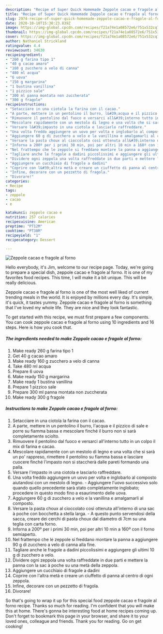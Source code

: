 ```yaml
---
description: "Recipe of Super Quick Homemade Zeppole cacao e fragole al forno"
title: "Recipe of Super Quick Homemade Zeppole cacao e fragole al forno"
slug: 2974-recipe-of-super-quick-homemade-zeppole-cacao-e-fragole-al-forno
date: 2020-10-10T15:30:23.839Z
image: https://img-global.cpcdn.com/recipes/f21a74e1a08572e6/751x532cq70/zeppole-cacao-e-fragole-al-forno-recipe-main-photo.jpg
thumbnail: https://img-global.cpcdn.com/recipes/f21a74e1a08572e6/751x532cq70/zeppole-cacao-e-fragole-al-forno-recipe-main-photo.jpg
cover: https://img-global.cpcdn.com/recipes/f21a74e1a08572e6/751x532cq70/zeppole-cacao-e-fragole-al-forno-recipe-main-photo.jpg
author: Nathaniel Strickland
ratingvalue: 4.4
reviewcount: 34630
recipeingredient:
- "260 g farina tipo 1"
- "40 g cacao amaro"
- "160 g zucchero a velo di canna"
- "480 ml acqua"
- "6 uova"
- "150 g margarina"
- "1 bustina vanillina"
- "1 pizzico sale"
- "300 ml panna montata non zuccherata"
- "300 g fragole"
recipeinstructions:
- "Setacciare in una ciotola la farina con il cacao."
- "A parte, mettere in un pentolino il burro, l&#39;acqua e il pizzico di sale e porre su fiamma bassa e mescolare finché il burro non si sarà completamente sciolto."
- "Rimuovere il pentolino dal fuoco e versarci all&#39;interno tutto in un colpo il mix di farina e cacao."
- "Mescolare rapidamente con un mestolo di legno e una volta che si sarà un po&#39; rappreso, rimettere il pentolino su fiamma bassa e lasciare cuocere finché l&#39;impasto non si staccherà dalle pareti formando una palla."
- "Versare l&#39;impasto in una ciotola e lasciarlo raffreddare."
- "Una volta freddo aggiungere un uovo per volta e inglobarlo al composto aiutandosi con un mestolo di legno. Aggiungere l&#39;uovo successivo solo quando quello precedente sarà stato completamente inglobato; procedere in questo modo fino a esaurimento delle uova."
- "Aggiungere 60 g di zucchero a velo e la vanillina e amalgamarli al composto."
- "Versare la pasta choux al cioccolato così ottenuta all&#39;interno di una sac à poche con bocchetta a stella larga. A questo punto servendosi della sacca, creare dei cerchi di pasta choux dal diametro di 7cm su una teglia con carta forno."
- "Inforna a 200º per i primi 30 min, poi per altri 10 min a 160º con il forno semiaperto."
- "Nel frattempo che le zeppole si freddano montare la panna a aggiungere 90 g di zucchero a velo di canna alla fine."
- "Tagliare anche le fragole a dadini piccolissimi e aggiungere gli ultimi 10 g di zucchero a velo."
- "Dividere ogni zeppola una volta raffreddate in due parti e mettere la panna con la sac à poche su una metà della zeppola."
- "Aggiungere un cucchiaio di fragole a dadini"
- "Coprire con l&#39;altra metà e creare un ciuffetto di panna al centro di ogni zeppola."
- "Infine, decorare con un pezzetto di fragola."
- "Divorare!"
categories:
- Recipe
tags:
- zeppole
- cacao
- e

katakunci: zeppole cacao e 
nutrition: 257 calories
recipecuisine: American
preptime: "PT12M"
cooktime: "PT38M"
recipeyield: "1"
recipecategory: Dessert

---
```



![Zeppole cacao e fragole al forno](https://img-global.cpcdn.com/recipes/f21a74e1a08572e6/751x532cq70/zeppole-cacao-e-fragole-al-forno-recipe-main-photo.jpg)

Hello everybody, it's Jim, welcome to our recipe page. Today, we're going to prepare a special dish, zeppole cacao e fragole al forno. It is one of my favorites food recipes. This time, I will make it a bit unique. This will be really delicious.



Zeppole cacao e fragole al forno is one of the most well liked of current trending meals in the world. It is enjoyed by millions every day. It's simple, it's quick, it tastes yummy. Zeppole cacao e fragole al forno is something that I've loved my whole life. They are nice and they look fantastic.


To get started with this recipe, we must first prepare a few components. You can cook zeppole cacao e fragole al forno using 10 ingredients and 16 steps. Here is how you cook that.

<!--inarticleads1-->

##### The ingredients needed to make Zeppole cacao e fragole al forno:

1. Make ready 260 g farina tipo 1
1. Get 40 g cacao amaro
1. Make ready 160 g zucchero a velo di canna
1. Take 480 ml acqua
1. Prepare 6 uova
1. Make ready 150 g margarina
1. Make ready 1 bustina vanillina
1. Prepare 1 pizzico sale
1. Prepare 300 ml panna montata non zuccherata
1. Make ready 300 g fragole




<!--inarticleads2-->

##### Instructions to make Zeppole cacao e fragole al forno:

1. Setacciare in una ciotola la farina con il cacao.
1. A parte, mettere in un pentolino il burro, l&#39;acqua e il pizzico di sale e porre su fiamma bassa e mescolare finché il burro non si sarà completamente sciolto.
1. Rimuovere il pentolino dal fuoco e versarci all&#39;interno tutto in un colpo il mix di farina e cacao.
1. Mescolare rapidamente con un mestolo di legno e una volta che si sarà un po&#39; rappreso, rimettere il pentolino su fiamma bassa e lasciare cuocere finché l&#39;impasto non si staccherà dalle pareti formando una palla.
1. Versare l&#39;impasto in una ciotola e lasciarlo raffreddare.
1. Una volta freddo aggiungere un uovo per volta e inglobarlo al composto aiutandosi con un mestolo di legno. - Aggiungere l&#39;uovo successivo solo quando quello precedente sarà stato completamente inglobato; procedere in questo modo fino a esaurimento delle uova.
1. Aggiungere 60 g di zucchero a velo e la vanillina e amalgamarli al composto.
1. Versare la pasta choux al cioccolato così ottenuta all&#39;interno di una sac à poche con bocchetta a stella larga. - A questo punto servendosi della sacca, creare dei cerchi di pasta choux dal diametro di 7cm su una teglia con carta forno.
1. Inforna a 200º per i primi 30 min, poi per altri 10 min a 160º con il forno semiaperto.
1. Nel frattempo che le zeppole si freddano montare la panna a aggiungere 90 g di zucchero a velo di canna alla fine.
1. Tagliare anche le fragole a dadini piccolissimi e aggiungere gli ultimi 10 g di zucchero a velo.
1. Dividere ogni zeppola una volta raffreddate in due parti e mettere la panna con la sac à poche su una metà della zeppola.
1. Aggiungere un cucchiaio di fragole a dadini
1. Coprire con l&#39;altra metà e creare un ciuffetto di panna al centro di ogni zeppola.
1. Infine, decorare con un pezzetto di fragola.
1. Divorare!




So that's going to wrap it up for this special food zeppole cacao e fragole al forno recipe. Thanks so much for reading. I'm confident that you will make this at home. There's gonna be interesting food at home recipes coming up. Don't forget to bookmark this page in your browser, and share it to your loved ones, colleague and friends. Thank you for reading. Go on get cooking!
